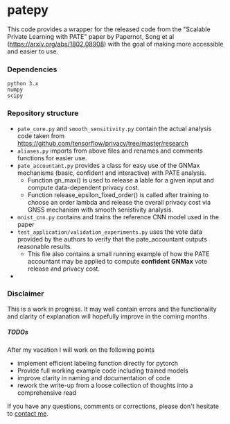 # patepy


This code provides a wrapper for the released code from the "Scalable Private Learning with PATE" paper by Papernot, Song et al (https://arxiv.org/abs/1802.08908) with the goal of making more accessible and easier to use.



### Dependencies
    python 3.x
    numpy 
    scipy

### Repository structure

- `pate_core.py` and `smooth_sensitivity.py` contain the actual analysis code taken from https://github.com/tensorflow/privacy/tree/master/research
- `aliases.py` imports from above files and renames and comments functions for easier use.
- `pate_accountant.py` provides a class for easy use of the GNMax mechanisms (basic, confident and interactive) with PATE analysis.
    - Function gn_max() is used to release a lable for a given input and compute data-dependent privacy cost.
    - Function release_epsilon_fixed_order() is called after training to choose an order lambda and release the overall privacy cost via GNSS mechanism with smooth senistivity analysis.
- `mnist_cnn.py` contains and trains the reference CNN model used in the paper
- `test_application/validation_experiments.py` uses the vote data provided by the authors to verify that the pate_accountant outputs reasonable results.
    - This file also contains a small running example of how the PATE accountant may be applied to compute __confident GNMax__ vote release and privacy cost.
-  

### Disclaimer

This is a work in progress. It may well contain errors and the functionality and clarity of explanation will hopefully improve in the coming months. 


##### TODOs
After my vacation I will work on the following points

- implement efficient labeling function directly for pytorch
- Provide full working example code including trained models
- improve clarity in naming and documentation of code
- rework the write-up from a loose collection of thoughts into a comprehensive read

If you have any questions, comments or corrections, please don't hesitate to [contact me](https://ei.is.tuebingen.mpg.de/person/fharder).

